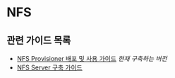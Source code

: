 # NFS

## 관련 가이드 목록

- [NFS Provisioner 배포 및 사용 가이드](provisioner/README.md) *현재 구축하는 버전*
- [NFS Server 구축 가이드](server/README.md)
